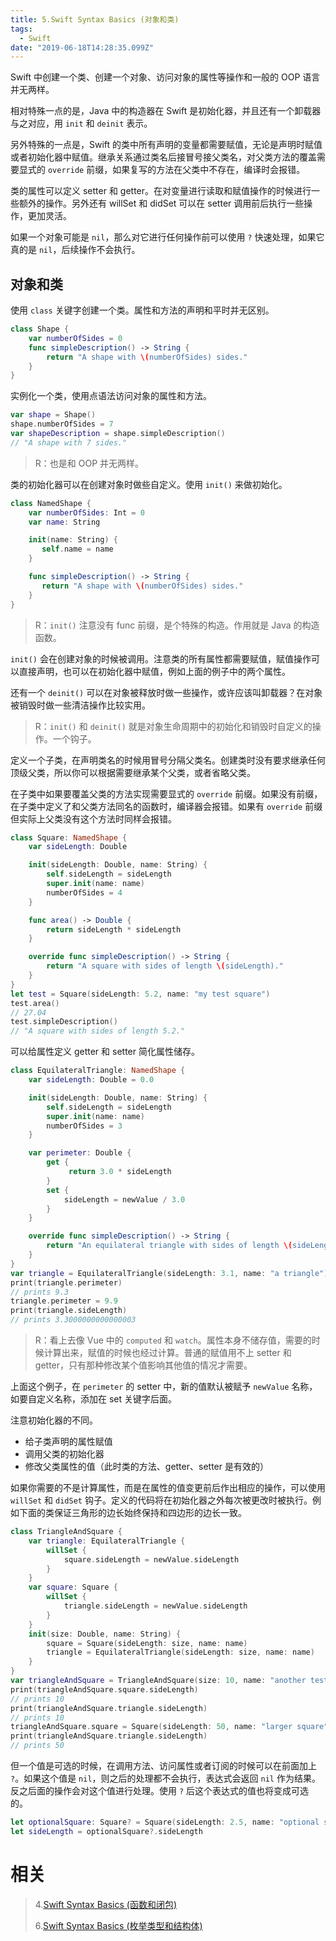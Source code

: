 ```yaml
---
title: 5.Swift Syntax Basics (对象和类)
tags:
  - Swift
date: "2019-06-18T14:28:35.099Z"
---
```


Swift 中创建一个类、创建一个对象、访问对象的属性等操作和一般的 OOP 语言并无两样。

相对特殊一点的是，Java 中的构造器在 Swift 是初始化器，并且还有一个卸载器与之对应，用 `init` 和 `deinit` 表示。

另外特殊的一点是，Swift 的类中所有声明的变量都需要赋值，无论是声明时赋值或者初始化器中赋值。继承关系通过类名后接冒号接父类名，对父类方法的覆盖需要显式的 `override` 前缀，如果复写的方法在父类中不存在，编译时会报错。

<!-- more -->

类的属性可以定义 setter 和 getter。在对变量进行读取和赋值操作的时候进行一些额外的操作。另外还有 willSet 和 didSet 可以在 setter 调用前后执行一些操作，更加灵活。

如果一个对象可能是 `nil`，那么对它进行任何操作前可以使用 `?` 快速处理，如果它真的是 `nil`，后续操作不会执行。

## 对象和类

使用 `class` 关键字创建一个类。属性和方法的声明和平时并无区别。

```swift
class Shape {
    var numberOfSides = 0
    func simpleDescription() -> String {
        return "A shape with \(numberOfSides) sides."
    }
}
```

实例化一个类，使用点语法访问对象的属性和方法。

```swift
var shape = Shape()
shape.numberOfSides = 7
var shapeDescription = shape.simpleDescription()
// "A shape with 7 sides."
```

> R：也是和 OOP 并无两样。

类的初始化器可以在创建对象时做些自定义。使用 `init()` 来做初始化。

```swift
class NamedShape {
    var numberOfSides: Int = 0
    var name: String

    init(name: String) {
       self.name = name
    }

    func simpleDescription() -> String {
       return "A shape with \(numberOfSides) sides."
    }
}
```

> R：`init()` 注意没有 func 前缀，是个特殊的构造。作用就是 Java 的构造函数。

`init()` 会在创建对象的时候被调用。注意类的所有属性都需要赋值，赋值操作可以直接声明，也可以在初始化器中赋值，例如上面的例子中的两个属性。

还有一个 `deinit()` 可以在对象被释放时做一些操作，或许应该叫卸载器？在对象被销毁时做一些清洁操作比较实用。

> R：`init()` 和 `deinit()` 就是对象生命周期中的初始化和销毁时自定义的操作。一个钩子。

定义一个子类，在声明类名的时候用冒号分隔父类名。创建类时没有要求继承任何顶级父类，所以你可以根据需要继承某个父类，或者省略父类。

在子类中如果要覆盖父类的方法实现需要显式的 `override` 前缀。如果没有前缀，在子类中定义了和父类方法同名的函数时，编译器会报错。如果有 `override` 前缀但实际上父类没有这个方法时同样会报错。

```swift
class Square: NamedShape {
    var sideLength: Double

    init(sideLength: Double, name: String) {
        self.sideLength = sideLength
        super.init(name: name)
        numberOfSides = 4
    }

    func area() -> Double {
        return sideLength * sideLength
    }

    override func simpleDescription() -> String {
        return "A square with sides of length \(sideLength)."
    }
}
let test = Square(sideLength: 5.2, name: "my test square")
test.area()
// 27.04
test.simpleDescription()
// "A square with sides of length 5.2."
```

可以给属性定义 getter 和 setter 简化属性储存。

```swift
class EquilateralTriangle: NamedShape {
    var sideLength: Double = 0.0

    init(sideLength: Double, name: String) {
        self.sideLength = sideLength
        super.init(name: name)
        numberOfSides = 3
    }

    var perimeter: Double {
        get {
             return 3.0 * sideLength
        }
        set {
            sideLength = newValue / 3.0
        }
    }

    override func simpleDescription() -> String {
        return "An equilateral triangle with sides of length \(sideLength)."
    }
}
var triangle = EquilateralTriangle(sideLength: 3.1, name: "a triangle")
print(triangle.perimeter)
// prints 9.3
triangle.perimeter = 9.9
print(triangle.sideLength)
// prints 3.3000000000000003
```

> R：看上去像 Vue 中的 `computed` 和 `watch`。属性本身不储存值，需要的时候计算出来，赋值的时候也经过计算。普通的赋值用不上 setter 和 getter，只有那种修改某个值影响其他值的情况才需要。

上面这个例子，在 `perimeter` 的 setter 中，新的值默认被赋予 `newValue` 名称，如要自定义名称，添加在 set 关键字后面。

注意初始化器的不同。

- 给子类声明的属性赋值
- 调用父类的初始化器
- 修改父类属性的值（此时类的方法、getter、setter 是有效的）

如果你需要的不是计算属性，而是在属性的值变更前后作出相应的操作，可以使用 `willSet` 和 `didSet` 钩子。定义的代码将在初始化器之外每次被更改时被执行。例如下面的类保证三角形的边长始终保持和四边形的边长一致。

```swift
class TriangleAndSquare {
    var triangle: EquilateralTriangle {
        willSet {
            square.sideLength = newValue.sideLength
        }
    }
    var square: Square {
        willSet {
            triangle.sideLength = newValue.sideLength
        }
    }
    init(size: Double, name: String) {
        square = Square(sideLength: size, name: name)
        triangle = EquilateralTriangle(sideLength: size, name: name)
    }
}
var triangleAndSquare = TriangleAndSquare(size: 10, name: "another test shape")
print(triangleAndSquare.square.sideLength)
// prints 10
print(triangleAndSquare.triangle.sideLength)
// prints 10
triangleAndSquare.square = Square(sideLength: 50, name: "larger square")
print(triangleAndSquare.triangle.sideLength)
// prints 50
```

但一个值是可选的时候，在调用方法、访问属性或者订阅的时候可以在前面加上 `?`。如果这个值是 `nil`，则之后的处理都不会执行，表达式会返回 `nil` 作为结果。反之后面的操作会对这个值进行处理。使用 `?` 后这个表达式的值也将变成可选的。

```swift
let optionalSquare: Square? = Square(sideLength: 2.5, name: "optional square")
let sideLength = optionalSquare?.sideLength
```

# 相关

> 4.[Swift Syntax Basics (函数和闭包)](<https://github.com/zfanli/notes/blob/master/swift/4.SyntaxBasics(Functions&Closures).md>)
>
> 6.[Swift Syntax Basics (枚举类型和结构体)](<https://github.com/zfanli/notes/blob/master/swift/6.SyntaxBasics(Enumerations&Structures).md>)
